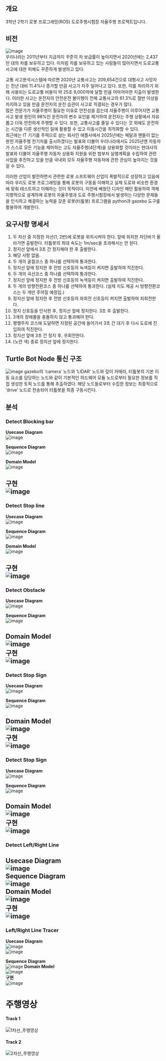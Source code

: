 ## 개요
3학년 2학기 로봇 프로그래밍(ROS) 도로주행시험장 자율주행 프로젝트입니다.

## 비전
![image](https://user-images.githubusercontent.com/56144682/148673097-02f713e1-4c48-4356-9e02-5e1d9a269d66.png)  
우리나라는 2011년부터 지금까지 꾸준히 차 보급률이 높아지면서 2020년에는 2,437만 대의 차를 보유하고 있다.   이처럼 차를 보유하고 있는 사람들이 많아지면서 도로교통사고에 대한 피해도 꾸준하게 발생하고 있다.  
   
교통 사고분석시스템에 따르면 2020년 교통사고는 209,654건으로 대형사고 사망자는 전년 대비 11.4%나 증가할 만큼 사고가 자주 일어나고 있다. 또한, 이를 처리하기 위해 사용되는 도로교통 비용이 약 25조 9,000억에 달할 만큼 어마어마한 지출이 발생한다. 이러한 사고는 운전자의 안전운전 불이행이 전체 교통사고의 61.3%로 절반 이상을 차지하고 있을 만큼 운전자의 운전 습관이 사고로 직결되는 경우가 많다.  
많은 전문가가 자율주행이 필요한 이유로 안전성을 꼽는데 자율주행이 이루어지면 교통사고 발생 원인의 98%인 운전자의 변수 요인을 제거하여 운전자는 주행 상황에서 자유롭고 더욱 안전하게 주행할 수 있다. 또한, 교통사고를 줄일 수 있다는 것 외에도 운전하는 시간을 다른 생산적인 일에 활용할 수 있고 이동시간을 최적화할 수 있다.  
최근에는 IT 기기를 주력으로 삼는 회사인 애플사에서 2025년에는 페달과 핸들이 없는 완전 자율주행 전기차를 출시하겠다는 발표와 더불어 우리나라에서도 2025년엔 자동차가 스스로 모든 기능을 제어하는 고도 자율주행(4단계)을 상용화할 것이라는 현대사의 발표와 더불어 자율주행 자동차 상용화 지원을 위한 범부처 실행계획을 수립하여 관련 사업을 추진하고 있을 만큼 국내외 모두 자율주행 자동차에 관한 관심이 높아지는 것을 알 수 있다.  
   
이러한 산업이 발전하면서 관련한 로봇 소프트웨어 산업이 폭발적으로 성장하고 있음에 따라 우리도 로봇 프로그래밍을 통해 로봇의 구동을 이해하고 실제 도로와 비슷한 환경에 맞춰 테스트하고 이해하는 것이 목적이다. 이전에 배웠던 디자인 패턴 활용하여 객체 지향적으로 설계하며 로봇의 자율주행과 도로 주행시험장에서 발생하는 다양한 문제들을 인식하고 해결하는 능력을 갖춘 로봇(터틀봇) 프로그램을 python과 gazebo 도구를 활용하여 개발한다.  

## 요구사항 명세서
1) 두 차선 중 지정한 차선(1, 2번)에 로봇을 위치시켜야 한다. 앞에 위치한 차단바가 올라가면 출발한다. 터틀봇의 최대 속도는 1m/sec을 초과해서는 안 된다.
2) 정지선 앞에서 3초 간 정지해야 한 후 출발한다.
3) 해당 사항 없음.
4) 두 개의 굴절코스 중 하나를 선택하여 통과한다. 
5) 정지선 앞에 정지한 후 전방 신호등의 녹색등이 켜지면 출발하여 직진한다.
6) 두 개의 곡선코스 중 하나를 선택하여 통과한다. 
7) 정지선 앞에 정지한 후 전방 신호등의 녹색등이 켜지면 출발하여 직진한다.
8) 두 개의 방향전환코스 중 하나를 선택하여 통과한다. (실제 지도 제공 시 방향전환코스는 
   두 개만 주어질 예정임.)
9) 정지선 앞에 정지한 후 전방 신호등의 좌회전 신호등이 켜지면 출발하여 죄회전한다.
10) 정지 신호등을 인식한 후, 정지선 앞에 정지한다. 3초 후 출발한다.
11) 3개의 장애물을 충돌하지 않고 통과해야 한다.
12) 평행주차 코스에 도달하면 지정된 공간에 들어가서 3초 간 대기 후 다시 도로에 진입하여 직진한다.
13) 정지선 앞에 3초 간 정지 후, 우회전한다.
14) (노란 색) 종료 정지선 앞에 정지한다. 

## Turtle Bot Node 통신 구조
![image](https://user-images.githubusercontent.com/56144682/148673324-784deaa3-c349-4cdc-9807-c371ed5ecc4f.png) 
gazebo의 ‘camera’ 노드와 ‘LIDAR’ 노드와 깊이 카메라, 터틀봇의 기본 이동 요소를 담당하는 노드와 같이 기본적인 하드웨어 모듈 노드로부터 필요한 정보를 직접 생성한 토픽 노드를 통해 추출하였다. 해당 노드들로부터 수집한 정보는 최종적으로 ‘drive’ 노드로 전송되어 터틀봇을 최종 구동시킨다.  

## 분석
### Detect Blocking bar
**Usecase Diagram**  
![image](https://user-images.githubusercontent.com/56144682/148673372-58bef1f5-0442-4faf-9b03-1197ef1bb529.png)  

**Sequence Diagram**  
![image](https://user-images.githubusercontent.com/56144682/148673345-dd93bd5a-04cf-42d2-bc22-ef493648301e.png)  
 
**Domain Model**  
![image](https://user-images.githubusercontent.com/56144682/148673393-c052f1a0-6cf1-4b69-8f11-f071a8cf3e68.png)  

**구현**  
![image](https://user-images.githubusercontent.com/56144682/148673380-7e4dfd67-264a-4f30-ba94-c70396c38c5c.png)  
---  
### Detect Stop line
**Usecase Diagram**  
![image](https://user-images.githubusercontent.com/56144682/149340262-1f4e6fa2-f87b-4ff5-9c2b-31295fecd3cd.png)

**Sequence Diagram**  
![image](https://user-images.githubusercontent.com/56144682/149340305-53cd84ad-1891-4169-b6ea-61ad6efad21f.png)  
 
**Domain Model**  
![image](https://user-images.githubusercontent.com/56144682/149340312-cf889d0f-235e-4323-9706-4c5f537c4410.png)  

**구현**  
![image](https://user-images.githubusercontent.com/56144682/149340282-9dd2b68c-6af0-46ce-b545-72789599187f.png)  
---  
### Detect Obstacle
**Usecase Diagram**  
![image](https://user-images.githubusercontent.com/56144682/149340421-7570d9e7-bc13-4db6-8ff2-59eadb6e4048.png)  

**Sequence Diagram**  
![image](https://user-images.githubusercontent.com/56144682/149340458-fa54c096-e407-499c-aa1c-ded1ed40f0cb.png)  
 
**Domain Model**  
![image](https://user-images.githubusercontent.com/56144682/149340440-66576dc3-45a2-41c8-9246-88b065aa95ce.png)  
**구현**  
![image](https://user-images.githubusercontent.com/56144682/149340641-cd6f638e-ad0d-4209-815c-14b3e6f599de.png) 
---  
### Detect Stop Sign
**Usecase Diagram**  
![image](https://user-images.githubusercontent.com/56144682/149340759-3924964f-d2ef-45c9-b05f-aecc15d9e8aa.png)  

**Sequence Diagram**  
![image](https://user-images.githubusercontent.com/56144682/149340886-913f0ce7-b2ad-445e-ac7b-4867e86fc876.png)  
 
**Domain Model**  
![image](https://user-images.githubusercontent.com/56144682/149340965-ef17a39f-f518-42ae-9313-ee1e0e549a85.png)  
**구현**  
![image](https://user-images.githubusercontent.com/56144682/149340873-22ccc18d-eb58-4d07-a1a7-ba822e992202.png)
---
### Detect Stop Sign
**Usecase Diagram**  
![image](https://user-images.githubusercontent.com/56144682/149340421-7570d9e7-bc13-4db6-8ff2-59eadb6e4048.png)  

**Sequence Diagram**  
![image](https://user-images.githubusercontent.com/56144682/149340458-fa54c096-e407-499c-aa1c-ded1ed40f0cb.png)  
 
**Domain Model**  
![image](https://user-images.githubusercontent.com/56144682/149340440-66576dc3-45a2-41c8-9246-88b065aa95ce.png)  
**구현**  
![image](https://user-images.githubusercontent.com/56144682/149340641-cd6f638e-ad0d-4209-815c-14b3e6f599de.png) 
---  
### Detect Left/Right Line
**Usecase Diagram**  
![image](https://user-images.githubusercontent.com/56144682/149341124-098c1c65-1b23-4d5a-ab61-adf26fa72919.png)  
**Sequence Diagram**  
![image](https://user-images.githubusercontent.com/56144682/149341143-e0262d45-4f9f-4519-bacb-1d407077a8fb.png)  
**Domain Model**  
![image](https://user-images.githubusercontent.com/56144682/149341110-2d990d42-e8c7-47e5-bc22-4b72e4526070.png)  
**구현**  
![image](https://user-images.githubusercontent.com/56144682/149341165-4173ec81-7b9a-4099-9d3f-b705f30ec28f.png)  
---
### Left/Right Line Tracer
**Usecase Diagram**  
![image](https://user-images.githubusercontent.com/56144682/149341488-02e48a58-45f5-4bad-bf95-73f1ae4faad1.png)  
![image](https://user-images.githubusercontent.com/56144682/149341531-140641c1-8b72-4503-92c6-7f32d3aa6299.png)  

**Sequence Diagram**  
![image](https://user-images.githubusercontent.com/56144682/149341632-9bdae065-6070-4975-b88f-f71bcc8a1635.png)
**Domain Model**  
![image](https://user-images.githubusercontent.com/56144682/149341567-085672ad-0687-40f0-ab55-ba985cf2a061.png)  
**구현**  
![image](https://user-images.githubusercontent.com/56144682/149341618-2b3b0cf3-236a-4a19-b579-c9d13506ef1d.png) 

# 주행영상

#### Track 1
![1차선_주행영상](https://youtu.be/bdb_rHeUrW8)

#### Track 2
![2차선_주행영상](https://youtu.be/48nuG1fZVoE)
